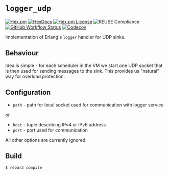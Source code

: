 <!--
SPDX-FileCopyrightText: 2025 Łukasz Niemier <#@hauleth.dev>

SPDX-License-Identifier: Apache-2.0
-->

# `logger_udp`

[![Hex.pm](https://img.shields.io/hexpm/v/logger_udp?style=flat-square)](https://hex.pm/packages/logger_udp)
[![HexDocs](https://img.shields.io/badge/HexDocs-docs-blue?style=flat-square)](https://hexdocs.pm/logger_udp/)
[![Hex.pm License](https://img.shields.io/hexpm/l/logger_udp?style=flat-square)](https://tldrlegal.com/license/apache-license-2.0-(apache-2.0))
![REUSE Compliance](https://img.shields.io/github/actions/workflow/status/hauleth/logger_udp/erlang.yml?branch=master&style=flat-square&label=REUSE%20compliance)
[![GitHub Workflow Status](https://img.shields.io/github/actions/workflow/status/hauleth/logger_udp/erlang.yml?branch=master&style=flat-square)](https://github.com/hauleth/logger_udp/actions)
[![Codecov](https://img.shields.io/codecov/c/gh/hauleth/logger_udp?style=flat-square)](https://codecov.io/gh/hauleth/logger_udp)

Implementation of Erlang's `logger` handler for UDP sinks.

## Behaviour

Idea is simple - for each scheduler in the VM we start one UDP socket that is
then used for sending messages to the sink. This provides us "natural" way for
overload protection.

## Configuration

- `path` - path for local socket used for communication with logger service

or

- `host` - tuple describing IPv4 or IPv6 address
- `port` - port used for communication

All other options are currently ignored.

## Build

    $ rebar3 compile
